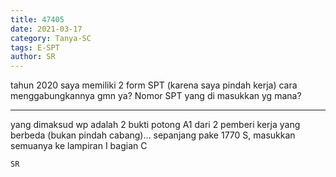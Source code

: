 ```yaml
---
title: 47405
date: 2021-03-17
category: Tanya-SC
tags: E-SPT
author: SR
---
```


tahun 2020 saya memiliki 2 form SPT (karena saya pindah kerja) cara menggabungkannya gmn ya? Nomor SPT yang di masukkan yg mana?

---

yang dimaksud wp adalah 2 bukti potong A1 dari 2 pemberi kerja yang berbeda (bukan pindah cabang)... sepanjang pake 1770 S, masukkan semuanya ke lampiran I bagian C

`SR`
